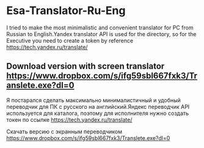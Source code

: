 # Esa-Translator-Ru-Eng
I tried to make the most minimalistic and convenient translator for PC from Russian to English.Yandex translator API is used for the directory, so for the Executive you need to create a token by reference https://tech.yandex.ru/translate/

Download version with screen translator
https://www.dropbox.com/s/ifg59sbl667fxk3/Translete.exe?dl=0
----------------------------------------------------------------------------------------------------------------------------------
Я постарался сделать максимально минималистичный и удобный переводчик для ПК с русского на английский.Яндекс переводчик API используется для каталога, поэтому для исполнителя нужно создать токен по ссылке https://tech.yandex.ru/translate/


Скачать версию с экранным переводчиком
https://www.dropbox.com/s/ifg59sbl667fxk3/Translete.exe?dl=0
